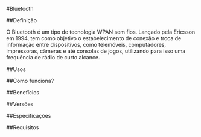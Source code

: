 #Bluetooth

##Definição

O Bluetooth é um tipo de tecnologia WPAN sem fios. Lançado pela Ericsson em 1994, tem como objetivo o estabelecimento de conexão e troca de informação entre dispositivos, como telemóveis, computadores, impressoras, câmeras e até consolas de jogos, utilizando para isso uma frequência de rádio de curto alcance.

##Usos

##Como funciona?

##Benefícios

##Versões

##Especificações

##Requisitos
